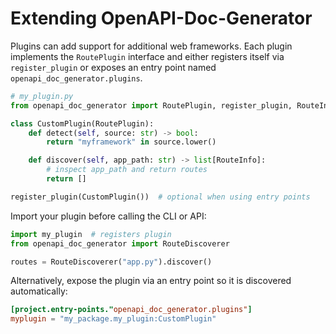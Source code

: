 # Extending OpenAPI-Doc-Generator

Plugins can add support for additional web frameworks. Each plugin implements
the `RoutePlugin` interface and either registers itself via `register_plugin`
or exposes an entry point named `openapi_doc_generator.plugins`.

```python
# my_plugin.py
from openapi_doc_generator import RoutePlugin, register_plugin, RouteInfo

class CustomPlugin(RoutePlugin):
    def detect(self, source: str) -> bool:
        return "myframework" in source.lower()

    def discover(self, app_path: str) -> list[RouteInfo]:
        # inspect app_path and return routes
        return []

register_plugin(CustomPlugin())  # optional when using entry points
```

Import your plugin before calling the CLI or API:

```python
import my_plugin  # registers plugin
from openapi_doc_generator import RouteDiscoverer

routes = RouteDiscoverer("app.py").discover()
```

Alternatively, expose the plugin via an entry point so it is discovered
automatically:

```toml
[project.entry-points."openapi_doc_generator.plugins"]
myplugin = "my_package.my_plugin:CustomPlugin"
```
